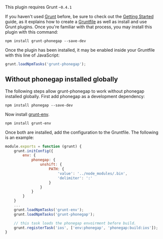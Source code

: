 This plugin requires Grunt `~0.4.1`

If you haven't used [Grunt](http://gruntjs.com/) before, be sure to check out the [Getting Started](http://gruntjs.com/getting-started) guide, as it explains how to create a [Gruntfile](http://gruntjs.com/sample-gruntfile) as well as install and use Grunt plugins. Once you're familiar with that process, you may install this plugin with this command:

```shell
npm install grunt-phonegap --save-dev
```

Once the plugin has been installed, it may be enabled inside your Gruntfile with this line of JavaScript:

```js
grunt.loadNpmTasks('grunt-phonegap');
```

## Without phonegap installed globally

The following steps allow grunt-phonegap to work without phonegap installed globally. First add phonegap as a development dependency:

```shell
npm install phonegap --save-dev
```

Now install [grunt-env](https://github.com/jsoverson/grunt-env).

```shell
npm install grunt-env
```

Once both are installed, add the configuration to the Gruntfile. The following is an example:

```js
module.exports = function (grunt) {
    grunt.initConfig({
        env: {
            phonegap: {
                unshift: {
                    PATH: {
                        'value': '../node_modules/.bin',
                        'delimiter': ':'
                    }
                }
            }
        }
    }
    ...
    grunt.loadNpmTasks('grunt-env');
    grunt.loadNpmTasks('grunt-phonegap');

    // this task loads the phonegap envoirment before build.
    grunt.registerTask('ios', ['env:phonegap', 'phonegap:build:ios']);
}
```
